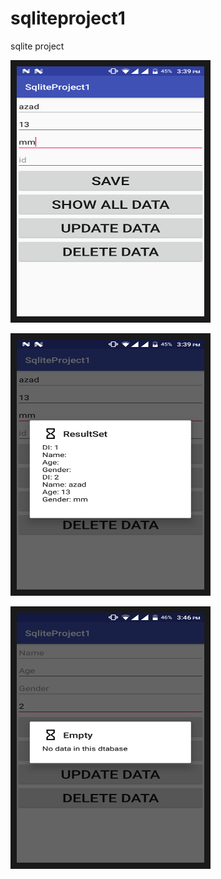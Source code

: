 # sqliteproject1
sqlite project

<img src="Images/insert.png" 
alt="IMAGE ALT TEXT HERE" width="300" height="400" border="10" />

<img src="Images/read.png" 
alt="IMAGE ALT TEXT HERE" width="300" height="400" border="10" />


<img src="Images/empty.png" 
alt="IMAGE ALT TEXT HERE" width="300" height="400" border="10" />
